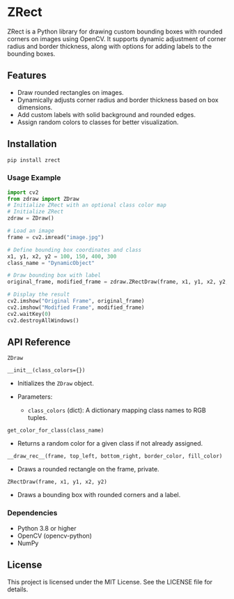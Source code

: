 # ZRect

ZRect is a Python library for drawing custom bounding boxes with rounded corners on images using OpenCV. It supports dynamic adjustment of corner radius and border thickness, along with options for adding labels to the bounding boxes.

## Features

- Draw rounded rectangles on images.
- Dynamically adjusts corner radius and border thickness based on box dimensions.
- Add custom labels with solid background and rounded edges.
- Assign random colors to classes for better visualization.

## Installation


```bash
pip install zrect
```


### Usage Example

```python
import cv2
from zdraw import ZDraw
# Initialize ZRect with an optional class color map
# Initialize ZRect
zdraw = ZDraw()

# Load an image
frame = cv2.imread("image.jpg")

# Define bounding box coordinates and class
x1, y1, x2, y2 = 100, 150, 400, 300
class_name = "DynamicObject"

# Draw bounding box with label
original_frame, modified_frame = zdraw.ZRectDraw(frame, x1, y1, x2, y2, class_name, return_original_frame=True)

# Display the result
cv2.imshow("Original Frame", original_frame)
cv2.imshow("Modified Frame", modified_frame)
cv2.waitKey(0)
cv2.destroyAllWindows()
```

## API Reference

`ZDraw`

`__init__(class_colors={})`

- Initializes the `ZDraw` object.
- Parameters:

    - `class_colors` (dict): A dictionary mapping class names to RGB tuples.

`get_color_for_class(class_name)`
- Returns a random color for a given class if not already assigned.

`__draw_rec__(frame, top_left, bottom_right, border_color, fill_color)`
- Draws a rounded rectangle on the frame, private.

`ZRectDraw(frame, x1, y1, x2, y2)`
- Draws a bounding box with rounded corners and a label.

### Dependencies
- Python 3.8 or higher
- OpenCV (opencv-python)
- NumPy

## License
This project is licensed under the MIT License. See the LICENSE file for details.